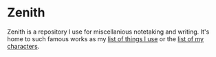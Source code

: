 # Zenith

Zenith is a repository I use for miscellanious notetaking and writing. It's home to such famous works as my [list of things I use](/docs/things-i-use.md) or the [list of my characters](/docs/list-of-characters.md).
